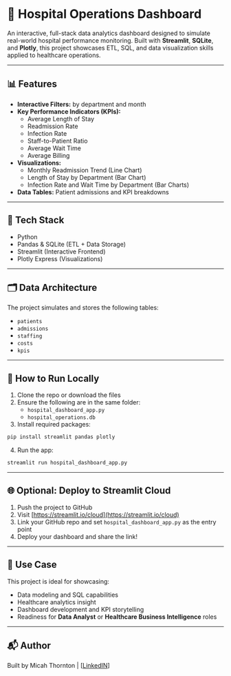 # 🏥 Hospital Operations Dashboard

An interactive, full-stack data analytics dashboard designed to simulate real-world hospital performance monitoring. Built with **Streamlit**, **SQLite**, and **Plotly**, this project showcases ETL, SQL, and data visualization skills applied to healthcare operations.

---

## 📊 Features

- **Interactive Filters:** by department and month
- **Key Performance Indicators (KPIs):**
  - Average Length of Stay
  - Readmission Rate
  - Infection Rate
  - Staff-to-Patient Ratio
  - Average Wait Time
  - Average Billing
- **Visualizations:**
  - Monthly Readmission Trend (Line Chart)
  - Length of Stay by Department (Bar Chart)
  - Infection Rate and Wait Time by Department (Bar Charts)
- **Data Tables:** Patient admissions and KPI breakdowns

---

## 🧱 Tech Stack

- Python
- Pandas & SQLite (ETL + Data Storage)
- Streamlit (Interactive Frontend)
- Plotly Express (Visualizations)

---

## 🗂️ Data Architecture

The project simulates and stores the following tables:

- `patients`
- `admissions`
- `staffing`
- `costs`
- `kpis`

---

## 🚀 How to Run Locally

1. Clone the repo or download the files
2. Ensure the following are in the same folder:
   - `hospital_dashboard_app.py`
   - `hospital_operations.db`
3. Install required packages:
```bash
pip install streamlit pandas plotly
```
4. Run the app:
```bash
streamlit run hospital_dashboard_app.py
```

---

## 🌐 Optional: Deploy to Streamlit Cloud

1. Push the project to GitHub
2. Visit [https://streamlit.io/cloud](https://streamlit.io/cloud)
3. Link your GitHub repo and set `hospital_dashboard_app.py` as the entry point
4. Deploy your dashboard and share the link!

---

## 💼 Use Case

This project is ideal for showcasing:
- Data modeling and SQL capabilities
- Healthcare analytics insight
- Dashboard development and KPI storytelling
- Readiness for **Data Analyst** or **Healthcare Business Intelligence** roles

---

## 📬 Author

Built by Micah Thornton | [[LinkedIN](https://www.linkedin.com/in/micah-thornton-134879294/)]
